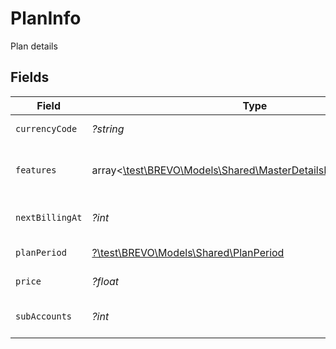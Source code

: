 # PlanInfo

Plan details


## Fields

| Field                                                                                                                  | Type                                                                                                                   | Required                                                                                                               | Description                                                                                                            |
| ---------------------------------------------------------------------------------------------------------------------- | ---------------------------------------------------------------------------------------------------------------------- | ---------------------------------------------------------------------------------------------------------------------- | ---------------------------------------------------------------------------------------------------------------------- |
| `currencyCode`                                                                                                         | *?string*                                                                                                              | :heavy_minus_sign:                                                                                                     | Plan currency                                                                                                          |
| `features`                                                                                                             | array<[\test\BREVO\Models\Shared\MasterDetailsResponseFeatures](../../Models/Shared/MasterDetailsResponseFeatures.md)> | :heavy_minus_sign:                                                                                                     | List of provided features in the plan                                                                                  |
| `nextBillingAt`                                                                                                        | *?int*                                                                                                                 | :heavy_minus_sign:                                                                                                     | Timestamp of next billing date                                                                                         |
| `planPeriod`                                                                                                           | [?\test\BREVO\Models\Shared\PlanPeriod](../../Models/Shared/PlanPeriod.md)                                             | :heavy_minus_sign:                                                                                                     | Plan period type                                                                                                       |
| `price`                                                                                                                | *?float*                                                                                                               | :heavy_minus_sign:                                                                                                     | Plan amount                                                                                                            |
| `subAccounts`                                                                                                          | *?int*                                                                                                                 | :heavy_minus_sign:                                                                                                     | Number of sub-accounts                                                                                                 |